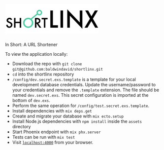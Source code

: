 # ![](shortlinx-logo.png)

In Short: A URL Shortener

To view the application locally:

  * Download the repo with `git clone git@github.com:baldwindavid/shortlinx.git`
  * `cd` into the shortlinx repository
  * `/config/dev.secret.exs.template` is a template for your local development
    database credentials. Update the username/password to your credentials and
    remove the `.template` extension. The file should be named `dev.secret.exs`.
    This secret configuration is imported at the bottom of `dev.exs`. 
  * Perform the same operation for `/config/test.secret.exs.template`.
  * Install dependencies with `mix deps.get`
  * Create and migrate your database with `mix ecto.setup`
  * Install Node.js dependencies with `npm install` inside the `assets` directory
  * Start Phoenix endpoint with `mix phx.server`
  * Tests can be run with `mix test`
  * Visit [`localhost:4000`](http://localhost:4000) from your browser.
